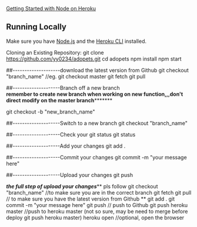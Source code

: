 [Getting Started with Node on Heroku](https://devcenter.heroku.com/articles/getting-started-with-nodejs)

## Running Locally

Make sure you have [Node.js](http://nodejs.org/) and the [Heroku CLI](https://cli.heroku.com/) installed.

Cloning an Existing Repository:
git clone https://github.com/yy0234/adopets.git
cd adopets
npm install
npm start


##--------------------download the latest version from Github 
git checkout "branch_name"  //eg. git checkout master
git fetch
git pull

##--------------------Branch off a new branch   
****remember to create new branch when working on new function,,,don't direct modify on the master branch***********

git checkout -b "new_branch_name"

##--------------------Switch to a new branch
git checkout "branch_name"

##--------------------Check your git status
git status

##--------------------Add your changes
git add .

##--------------------Commit your changes
git commit -m "your message here"

##--------------------Upload your changes
git push


*****the full step of upload your changes******* pls follow
git checkout "branch_name"  //to make sure you are in the correct branch
git fetch
git pull    // to make sure you have the latest version from Github  ** 
git add .
git commit -m "your message here"
git push    // push to Github
git push heroku master    //push to heroku master (not so sure, may be need to merge before deploy git push heroku master)
heroku open     //optional, open the browser    